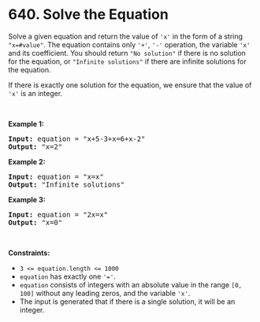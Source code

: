 # 640. Solve the Equation 

<p>Solve a given equation and return the value of <code>&#39;x&#39;</code> in the form of a string <code>&quot;x=#value&quot;</code>. The equation contains only <code>&#39;+&#39;</code>, <code>&#39;-&#39;</code> operation, the variable <code>&#39;x&#39;</code> and its coefficient. You should return <code>&quot;No solution&quot;</code> if there is no solution for the equation, or <code>&quot;Infinite solutions&quot;</code> if there are infinite solutions for the equation.</p>

<p>If there is exactly one solution for the equation, we ensure that the value of <code>&#39;x&#39;</code> is an integer.</p>

<p>&nbsp;</p>
<p><strong class="example">Example 1:</strong></p>

<pre>
<strong>Input:</strong> equation = &quot;x+5-3+x=6+x-2&quot;
<strong>Output:</strong> &quot;x=2&quot;
</pre>

<p><strong class="example">Example 2:</strong></p>

<pre>
<strong>Input:</strong> equation = &quot;x=x&quot;
<strong>Output:</strong> &quot;Infinite solutions&quot;
</pre>

<p><strong class="example">Example 3:</strong></p>

<pre>
<strong>Input:</strong> equation = &quot;2x=x&quot;
<strong>Output:</strong> &quot;x=0&quot;
</pre>

<p>&nbsp;</p>
<p><strong>Constraints:</strong></p>

<ul>
	<li><code>3 &lt;= equation.length &lt;= 1000</code></li>
	<li><code>equation</code> has exactly one <code>&#39;=&#39;</code>.</li>
	<li><code>equation</code> consists of integers with an absolute value in the range <code>[0, 100]</code> without any leading zeros, and the variable <code>&#39;x&#39;</code>.</li>
	<li>The input is generated that if there is a single solution, it will be an integer.</li>
</ul>
